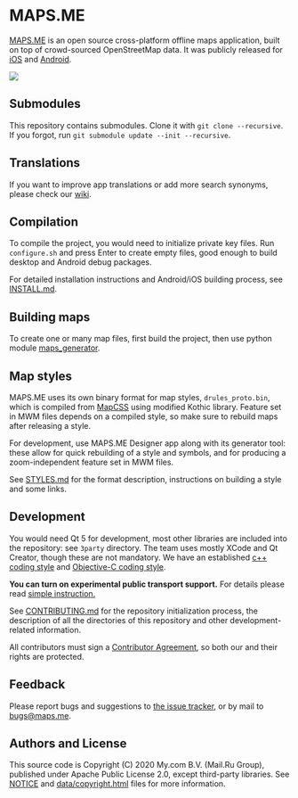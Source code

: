 # MAPS.ME

[MAPS.ME](https://maps.me) is an open source cross-platform offline maps application,
built on top of crowd-sourced OpenStreetMap data. It was publicly released
for [iOS](https://itunes.apple.com/app/id510623322) and
[Android](https://play.google.com/store/apps/details?id=com.mapswithme.maps.pro).

![](docs/screenshots.jpg)

## Submodules

This repository contains submodules. Clone it with `git clone --recursive`. If you forgot,
run `git submodule update --init --recursive`.

## Translations

If you want to improve app translations or add more search synonyms, please check our [wiki](https://github.com/mapsme/omim/wiki).

## Compilation

To compile the project, you would need to initialize private key files. Run
`configure.sh` and press Enter to create empty files, good enough to build desktop
and Android debug packages.

For detailed installation instructions and Android/iOS building process,
see [INSTALL.md](https://github.com/mapsme/omim/tree/master/docs/INSTALL.md).

## Building maps

To create one or many map files, first build the project, then use python module [maps_generator](https://github.com/mapsme/omim/tree/master/tools/python/maps_generator).

## Map styles

MAPS.ME uses its own binary format for map styles, `drules_proto.bin`, which is compiled from
[MapCSS](https://wiki.openstreetmap.org/wiki/MapCSS) using modified Kothic library.
Feature set in MWM files depends on a compiled style, so make sure to rebuild maps after
releasing a style.

For development, use MAPS.ME Designer app along with its generator tool: these allow
for quick rebuilding of a style and symbols, and for producing a zoom-independent
feature set in MWM files.

See [STYLES.md](https://github.com/mapsme/omim/tree/master/docs/STYLES.md) for the
format description, instructions on building a style and some links.

## Development

You would need Qt 5 for development, most other libraries are included into the
repository: see `3party` directory. The team uses mostly XCode and Qt Creator,
though these are not mandatory. We have an established
[c++ coding style](https://github.com/mapsme/omim/blob/master/docs/CPP_STYLE.md) and [Objective-C coding style](https://github.com/mapsme/omim/blob/master/docs/OBJC_STYLE.md).

**You can turn on experimental public transport support.** For details please read [simple instruction.](https://github.com/mapsme/omim/blob/master/docs/EXPERIMENTAL_PUBLIC_TRANSPORT_SUPPORT.md)

See [CONTRIBUTING.md](https://github.com/mapsme/omim/blob/master/docs/CONTRIBUTING.md)
for the repository initialization process, the description of all the directories
of this repository and other development-related information.

All contributors must sign a [Contributor Agreement](https://github.com/mapsme/omim/blob/master/docs/CLA.md),
so both our and their rights are protected.

## Feedback

Please report bugs and suggestions to [the issue tracker](https://github.com/mapsme/omim/issues),
or by mail to bugs@maps.me.

## Authors and License

This source code is Copyright (C) 2020 My.com B.V. (Mail.Ru Group), published under Apache Public License 2.0,
except third-party libraries. See [NOTICE](https://github.com/mapsme/omim/blob/master/NOTICE)
and [data/copyright.html](http://htmlpreview.github.io/?https://github.com/mapsme/omim/blob/master/data/copyright.html) files for more information.
